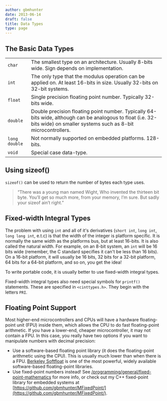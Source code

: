 ```yaml
---
author: gbmhunter
date: 2013-06-14
draft: false
title: Data Types
type: page
---
```


## The Basic Data Types


<table>
  <tbody>
    <tr>
      <td><code>char</code></td>
      <td>The smallest type on an architecture. Usually 8-bits wide. Sign depends on implementation.
    </td>
    </tr>
    <tr>
      <td><code>int</code></td>
      <td>The only type that the modulus operation can be applied on. At least 16-bits in size. Usually 32-bits on 32-bit systems.</td>
    </tr>
    <tr>
      <td><code>float</code></td>
      <td>Single precision floating point number. Typically 32-bits wide.</td>
    </tr>
    <tr>
      <td><code>double</code></td>
      <td>Double precision floating point number. Typically 64-bits wide, although can be analogous to float (i.e. 32-bits wide) on smaller systems such as 8-bit microcontrollers.</td>
    </tr>
    <tr>
      <td><code>long double</code></td>
      <td>Not normally supported on embedded platforms. 128-bits.</td>
    </tr>
    <tr>
      <td><code>void</code></td>
      <td>Special case data-type.</td>
    </tr>
  </tbody>
</table>

## Using sizeof()

`sizeof()` can be used to return the number of bytes each type uses.

<blockquote>
	“There was a young man named Wight,  
	Who invented the thirteen bit byte.  
	You’ll get so much more,  
	from your memory, I’m sure.  
	But sadly your sizeof ain’t right.”
</blockquote>

## Fixed-width Integral Types

The problem with using `int` and all of it's derivatives (`short int`, `long int`, `long long int`, e.t.c) is that the width of the integer is platform specific. It is normally the same width as the platforms bus, but at least 16-bits. It is also called the natural width. For example, on an 8-bit system, an `int` will be 16 bits wide (remember, the C standard specifies it can't be less than 16 bits). On a 16-bit platform, it will usually be 16 bits, 32 bits for a 32-bit platform, 64 bits for a 64-bit platform, and so on, you get the idea!

To write portable code, it is usually better to use fixed-width integral types.

Fixed-width integral types also need special symbols for `printf()` statements. These are specified in `<cinttypes.h>`. They begin with the letters `PRI`.

## Floating Point Support

Most higher-end microcontrollers and CPUs will have a hardware floating-point unit (FPU) inside them, which allows the CPU to do fast floating-point arithmetic. If you have a lower-end, cheaper microcontroller, it may not contain a FPU. In this case, you really have two options if you want to manipulate numbers with decimal precision:

* Use a software-based floating point library (it does the floating-point arithmetic using the CPU). This is usually much lower than when there is a FPU. [Berkeley Softfloat](http://www.jhauser.us/arithmetic/SoftFloat.html) is one of the most powerful, widely available software-based floating-point libraries.
* Use fixed-point numbers instead! See [/programming/general/fixed-point-mathematics](/programming/general/fixed-point-mathematics) for more info, or check out my C++ fixed-point library for embedded systems at [https://github.com/gbmhunter/MFixedPoint/](https://github.com/gbmhunter/MFixedPoint/).
